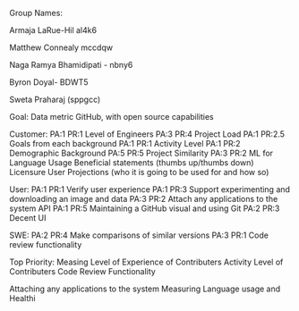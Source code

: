 
Group Names:

Armaja LaRue-Hil al4k6

Matthew Connealy mccdqw

Naga Ramya Bhamidipati - nbny6

Byron Doyal- BDWT5

Sweta Praharaj (sppgcc)

Goal: Data metric GitHub, with open source capabilities 

Customer:
   PA:1  PR:1 Level of Engineers
   PA:3  PR:4 Project Load
   PA:1  PR:2.5 Goals from each background
   PA:1  PR:1 Activity Level
   PA:1  PR:2 Demographic Background
   PA:5 PR:5 Project Similarity 
   PA:3  PR:2 ML for Language Usage
     Beneficial statements (thumbs up/thumbs down)
   Licensure 
   User Projections 
(who it is going to be used for and how so) 

User:
PA:1 PR:1 Verify user experience
PA:1 PR:3 Support experimenting and downloading an image and data
PA:3 PR:2 Attach any applications to the system API
PA:1  PR:5 Maintaining a GitHub visual and using Git
PA:2 PR:3 Decent UI

SWE: 
PA:2 PR:4 Make comparisons of similar versions
PA:3 PR:1 Code review functionality

Top Priority:
Measing Level of Experience of Contributers
Activity Level of Contributers
Code Review Functionality

Attaching any applications to the system
Measuring Language usage and Healthi


